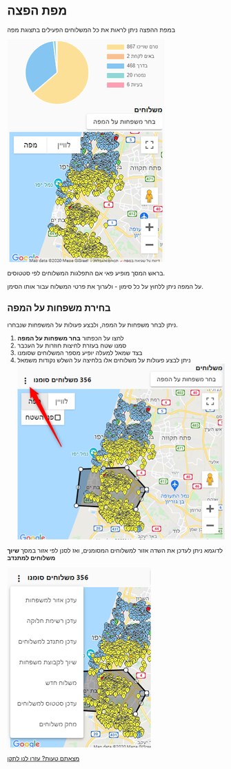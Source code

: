 # מפת הפצה

במפת ההפצה ניתן לראות את כל המשלוחים הפעילים בתצוגת מפה

![](./2020-10-07_14h37_09.png)

בראש המסך מופיע פאי אם התפלגות המשלוחים לפי סטטוסים.

על המפה ניתן ללחוץ על כל סימון - ולערוך את פרטי המשלוח עבור אותו הסימן.
## בחירת משפחות על המפה

ניתן לבחר משפחות על המפה, ולבצע פעולות על המשפחות שנבחרו.
1. לחצו על הכפתור **בחר משפחות על המפה**
2. סמנו שטח בעזרת לחיצות חוזרות על העכבר
3. בצד שמאל למעלה יופיע מספר המשלוחים שסומנו
4. ניתן לבצע פעולות על משלוחים אלו בלחיצה על השלש נקודות משמאל
![](./2020-10-07_14h39_28.png)

לדוגמא ניתן לעדכן את השדה אזור למשלוחים המסומנים, ואז לסנן לפי אזור במסך **שיוך משלוחים למתנדב**


![](./2020-10-07_14h41_45.png)

[מצאתם טעות? עזרו לנו לתקן](https://github.com/noam-honig/food-basket-delivery/tree/master/docs/guide/distribution-map.md)